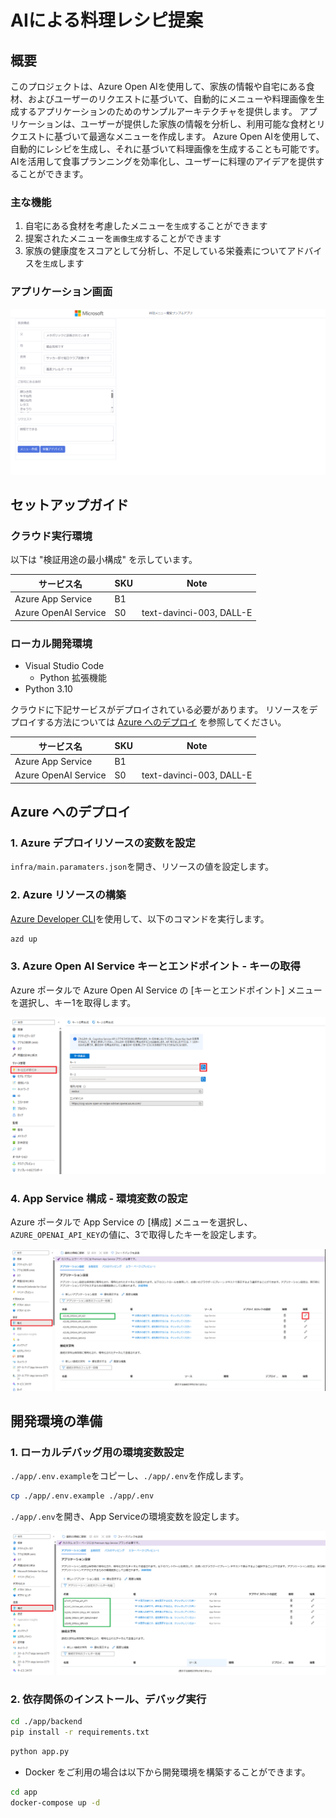 # AIによる料理レシピ提案

## 概要
このプロジェクトは、Azure Open AIを使用して、家族の情報や自宅にある食材、およびユーザーのリクエストに基づいて、自動的にメニューや料理画像を生成するアプリケーションのためのサンプルアーキテクチャを提供します。
アプリケーションは、ユーザーが提供した家族の情報を分析し、利用可能な食材とリクエストに基づいて最適なメニューを作成します。
Azure Open AIを使用して、自動的にレシピを生成し、それに基づいて料理画像を生成することも可能です。
AIを活用して食事プランニングを効率化し、ユーザーに料理のアイデアを提供することができます。

### 主な機能
1. 自宅にある食材を考慮したメニューを`生成`することができます
2. 提案されたメニューを`画像生成`することができます
3. 家族の健康度をスコアとして分析し、不足している栄養素についてアドバイスを`生成`します

### アプリケーション画面
![アプリケーションUI](assets/application-ui.png)
## セットアップガイド
### クラウド実行環境
以下は "検証用途の最小構成" を示しています。

| サービス名 | SKU | Note |
| --- | --- | --- |
| Azure App Service | B1 |  |
| Azure OpenAI Service | S0 | text-davinci-003, DALL-E |

### ローカル開発環境
- Visual Studio Code
  - Python 拡張機能
- Python 3.10

クラウドに下記サービスがデプロイされている必要があります。
リソースをデプロイする方法については [Azure へのデプロイ](#azure-へのデプロイ) を参照してください。

| サービス名 | SKU | Note |
| --- | --- | --- |
| Azure App Service | B1 |  |
| Azure OpenAI Service | S0 | text-davinci-003, DALL-E |

## Azure へのデプロイ
### 1. Azure デプロイリソースの変数を設定
`infra/main.paramaters.json`を開き、リソースの値を設定します。

### 2. Azure リソースの構築

[Azure Developer CLI](https://learn.microsoft.com/ja-jp/azure/developer/azure-developer-cli/install-azd?tabs=winget-windows%2Cbrew-mac%2Cscript-linux&pivots=os-windows)を使用して、以下のコマンドを実行します。

```bash
azd up
```

### 3. Azure Open AI Service キーとエンドポイント - キーの取得
Azure ポータルで Azure Open AI Service の [キーとエンドポイント] メニューを選択し、キー1を取得します。

![OpenAI Serviceの操作](./assets/open-ai-service.png)

### 4. App Service 構成 - 環境変数の設定
Azure ポータルで App Service の [構成] メニューを選択し、`AZURE_OPENAI_API_KEY`の値に、3で取得したキーを設定します。

![App Serviceの操作](./assets/app-service.png)

## 開発環境の準備
### 1. ローカルデバッグ用の環境変数設定
`./app/.env.example`をコピーし、`./app/.env`を作成します。

```bash
cp ./app/.env.example ./app/.env
```

`./app/.env`を開き、App Serviceの環境変数を設定します。

![App Service](./assets/app-service-2.png)

### 2. 依存関係のインストール、デバッグ実行
```bash
cd ./app/backend
pip install -r requirements.txt
```

```bash
python app.py
```

- Docker をご利用の場合は以下から開発環境を構築することができます。
```bash
cd app
docker-compose up -d
```
